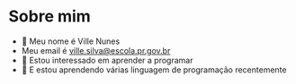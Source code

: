 # Sobre mim
- 👋 Meu nome é Ville Nunes 
- Meu email é ville.silva@escola.pr.gov.br 
- 👀 Estou interessado em aprender a programar 
- 🌱 E estou aprendendo várias linguagem de programação recentemente 


<!---
VilleNunes/VilleNunes is a ✨ special ✨ repository because its `README.md` (this file) appears on your GitHub profile.
You can click the Preview link to take a look at your changes.
--->
